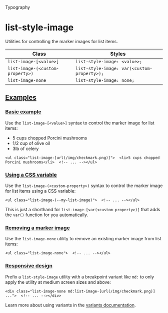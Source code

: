Typography

# list-style-image

Utilities for controlling the marker images for list items.

| Class                            | Styles                                      |
| -------------------------------- | ------------------------------------------- |
| `list-image-[<value>]`           | `list-style-image: <value>;`                |
| `list-image-(<custom-property>)` | `list-style-image: var(<custom-property>);` |
| `list-image-none`                | `list-style-image: none;`                   |

## [Examples](#examples)

### [Basic example](#basic-example)

Use the `list-image-[<value>]` syntax to control the marker image for list items:

- 5 cups chopped Porcini mushrooms
- 1/2 cup of olive oil
- 3lb of celery

```
<ul class="list-image-[url(/img/checkmark.png)]">  <li>5 cups chopped Porcini mushrooms</li>  <!-- ... --></ul>
```

### [Using a CSS variable](#using-a-css-variable)

Use the `list-image-(<custom-property>)` syntax to control the marker image for list items using a CSS variable:

```
<ul class="list-image-(--my-list-image)">  <!-- ... --></ul>
```

This is just a shorthand for `list-image-[var(<custom-property>)]` that adds the `var()` function for you automatically.

### [Removing a marker image](#removing-a-marker-image)

Use the `list-image-none` utility to remove an existing marker image from list items:

```
<ul class="list-image-none">  <!-- ... --></ul>
```

### [Responsive design](#responsive-design)

Prefix a `list-style-image` utility with a breakpoint variant like `md:` to only apply the utility at medium screen sizes and above:

```
<div class="list-image-none md:list-image-[url(/img/checkmark.png)] ...">  <!-- ... --></div>
```

Learn more about using variants in the [variants documentation](/docs/hover-focus-and-other-states).
